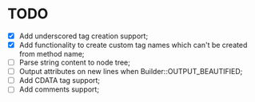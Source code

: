 # TODO
- [x] Add underscored tag creation support;
- [x] Add functionality to create custom tag names which can't be created from method name;
- [ ] Parse string content to node tree;
- [ ] Output attributes on new lines when Builder::OUTPUT_BEAUTIFIED;
- [ ] Add CDATA tag support;
- [ ] Add comments support;
